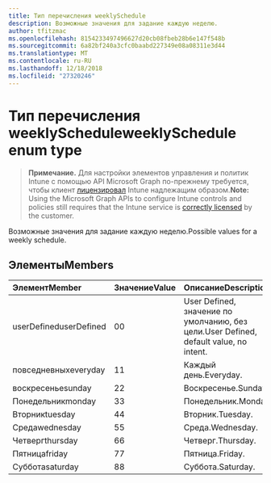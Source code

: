 ```yaml
---
title: Тип перечисления weeklySchedule
description: Возможные значения для задание каждую неделю.
author: tfitzmac
ms.openlocfilehash: 8154233497496627d20cb08fbeb28b6e147f548b
ms.sourcegitcommit: 6a82bf240a3cfc0baabd227349e08a08311e3d44
ms.translationtype: MT
ms.contentlocale: ru-RU
ms.lasthandoff: 12/18/2018
ms.locfileid: "27320246"
---
```

# <a name="weeklyschedule-enum-type"></a><span data-ttu-id="6d2aa-103">Тип перечисления weeklySchedule</span><span class="sxs-lookup"><span data-stu-id="6d2aa-103">weeklySchedule enum type</span></span>

> <span data-ttu-id="6d2aa-104">**Примечание.** Для настройки элементов управления и политик Intune с помощью API Microsoft Graph по-прежнему требуется, чтобы клиент [лицензировал](https://go.microsoft.com/fwlink/?linkid=839381) Intune надлежащим образом.</span><span class="sxs-lookup"><span data-stu-id="6d2aa-104">**Note:** Using the Microsoft Graph APIs to configure Intune controls and policies still requires that the Intune service is [correctly licensed](https://go.microsoft.com/fwlink/?linkid=839381) by the customer.</span></span>

<span data-ttu-id="6d2aa-105">Возможные значения для задание каждую неделю.</span><span class="sxs-lookup"><span data-stu-id="6d2aa-105">Possible values for a weekly schedule.</span></span>
## <a name="members"></a><span data-ttu-id="6d2aa-106">Элементы</span><span class="sxs-lookup"><span data-stu-id="6d2aa-106">Members</span></span>
|<span data-ttu-id="6d2aa-107">Элемент</span><span class="sxs-lookup"><span data-stu-id="6d2aa-107">Member</span></span>|<span data-ttu-id="6d2aa-108">Значение</span><span class="sxs-lookup"><span data-stu-id="6d2aa-108">Value</span></span>|<span data-ttu-id="6d2aa-109">Описание</span><span class="sxs-lookup"><span data-stu-id="6d2aa-109">Description</span></span>|
|:---|:---|:---|
|<span data-ttu-id="6d2aa-110">userDefined</span><span class="sxs-lookup"><span data-stu-id="6d2aa-110">userDefined</span></span>|<span data-ttu-id="6d2aa-111">0</span><span class="sxs-lookup"><span data-stu-id="6d2aa-111">0</span></span>|<span data-ttu-id="6d2aa-112">User Defined, значение по умолчанию, без цели.</span><span class="sxs-lookup"><span data-stu-id="6d2aa-112">User Defined, default value, no intent.</span></span>|
|<span data-ttu-id="6d2aa-113">повседневных</span><span class="sxs-lookup"><span data-stu-id="6d2aa-113">everyday</span></span>|<span data-ttu-id="6d2aa-114">1</span><span class="sxs-lookup"><span data-stu-id="6d2aa-114">1</span></span>|<span data-ttu-id="6d2aa-115">Каждый день.</span><span class="sxs-lookup"><span data-stu-id="6d2aa-115">Everyday.</span></span>|
|<span data-ttu-id="6d2aa-116">воскресенье</span><span class="sxs-lookup"><span data-stu-id="6d2aa-116">sunday</span></span>|<span data-ttu-id="6d2aa-117">2</span><span class="sxs-lookup"><span data-stu-id="6d2aa-117">2</span></span>|<span data-ttu-id="6d2aa-118">Воскресенье.</span><span class="sxs-lookup"><span data-stu-id="6d2aa-118">Sunday.</span></span>|
|<span data-ttu-id="6d2aa-119">Понедельник</span><span class="sxs-lookup"><span data-stu-id="6d2aa-119">monday</span></span>|<span data-ttu-id="6d2aa-120">3</span><span class="sxs-lookup"><span data-stu-id="6d2aa-120">3</span></span>|<span data-ttu-id="6d2aa-121">Понедельник.</span><span class="sxs-lookup"><span data-stu-id="6d2aa-121">Monday.</span></span>|
|<span data-ttu-id="6d2aa-122">Вторник</span><span class="sxs-lookup"><span data-stu-id="6d2aa-122">tuesday</span></span>|<span data-ttu-id="6d2aa-123">4</span><span class="sxs-lookup"><span data-stu-id="6d2aa-123">4</span></span>|<span data-ttu-id="6d2aa-124">Вторник.</span><span class="sxs-lookup"><span data-stu-id="6d2aa-124">Tuesday.</span></span>|
|<span data-ttu-id="6d2aa-125">Среда</span><span class="sxs-lookup"><span data-stu-id="6d2aa-125">wednesday</span></span>|<span data-ttu-id="6d2aa-126">5</span><span class="sxs-lookup"><span data-stu-id="6d2aa-126">5</span></span>|<span data-ttu-id="6d2aa-127">Среда.</span><span class="sxs-lookup"><span data-stu-id="6d2aa-127">Wednesday.</span></span>|
|<span data-ttu-id="6d2aa-128">Четверг</span><span class="sxs-lookup"><span data-stu-id="6d2aa-128">thursday</span></span>|<span data-ttu-id="6d2aa-129">6</span><span class="sxs-lookup"><span data-stu-id="6d2aa-129">6</span></span>|<span data-ttu-id="6d2aa-130">Четверг.</span><span class="sxs-lookup"><span data-stu-id="6d2aa-130">Thursday.</span></span>|
|<span data-ttu-id="6d2aa-131">Пятница</span><span class="sxs-lookup"><span data-stu-id="6d2aa-131">friday</span></span>|<span data-ttu-id="6d2aa-132">7</span><span class="sxs-lookup"><span data-stu-id="6d2aa-132">7</span></span>|<span data-ttu-id="6d2aa-133">Пятница.</span><span class="sxs-lookup"><span data-stu-id="6d2aa-133">Friday.</span></span>|
|<span data-ttu-id="6d2aa-134">Суббота</span><span class="sxs-lookup"><span data-stu-id="6d2aa-134">saturday</span></span>|<span data-ttu-id="6d2aa-135">8</span><span class="sxs-lookup"><span data-stu-id="6d2aa-135">8</span></span>|<span data-ttu-id="6d2aa-136">Суббота.</span><span class="sxs-lookup"><span data-stu-id="6d2aa-136">Saturday.</span></span>|



